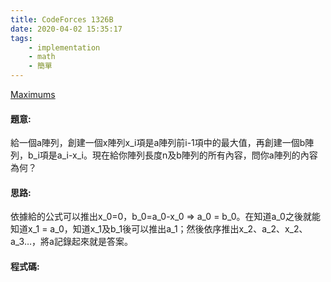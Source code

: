 ```yaml
---
title: CodeForces 1326B
date: 2020-04-02 15:35:17
tags:
    - implementation
    - math
    - 簡單
---
```

[Maximums](https://codeforces.com/problemset/problem/1326/B)


#### 題意:
給一個a陣列，創建一個x陣列x_i項是a陣列前i-1項中的最大值，再創建一個b陣列，b_i項是a_i-x_i。現在給你陣列長度n及b陣列的所有內容，問你a陣列的內容為何？
<!-- more -->
#### 思路:
依據給的公式可以推出x_0=0，b_0=a_0-x_0 => a_0 = b_0。在知道a_0之後就能知道x_1 = a_0，知道x_1及b_1後可以推出a_1；然後依序推出x_2、a_2、x_2、a_3…，將a記錄起來就是答案。

#### 程式碼:
<script src="https://gist.github.com/Daviswww/62b5e39b9129cdfe55d19ecc3a5208a9.js"></script>
